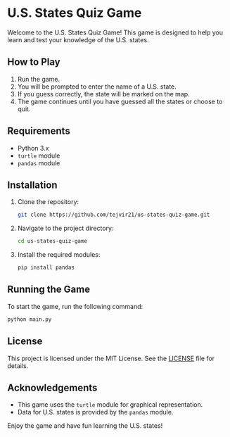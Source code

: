 # U.S. States Quiz Game

Welcome to the U.S. States Quiz Game! This game is designed to help you learn and test your knowledge of the U.S. states.

## How to Play

1. Run the game.
2. You will be prompted to enter the name of a U.S. state.
3. If you guess correctly, the state will be marked on the map.
4. The game continues until you have guessed all the states or choose to quit.

## Requirements

- Python 3.x
- `turtle` module
- `pandas` module

## Installation

1. Clone the repository:
    ```sh
    git clone https://github.com/tejvir21/us-states-quiz-game.git
    ```
2. Navigate to the project directory:
    ```sh
    cd us-states-quiz-game
    ```
3. Install the required modules:
    ```sh
    pip install pandas
    ```

## Running the Game

To start the game, run the following command:
```sh
python main.py
```

## License

This project is licensed under the MIT License. See the [LICENSE](LICENSE) file for details.

## Acknowledgements

- This game uses the `turtle` module for graphical representation.
- Data for U.S. states is provided by the `pandas` module.

Enjoy the game and have fun learning the U.S. states!